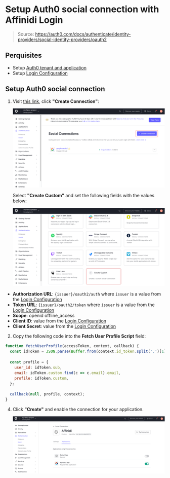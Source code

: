 # Setup Auth0 social connection with Affinidi Login

> Source: https://auth0.com/docs/authenticate/identity-providers/social-identity-providers/oauth2

## Perquisites

- Setup [Auth0 tenant and application](./auth0/setup-auth0.md)
- Setup [Login Configuration](../setup-login-config.md)

## Setup Auth0 social connection

1. Visit [this link](https://manage.auth0.com/#/connections/social), click **"Create Connection"**:  

   ![Create connection](./images/auth0_create_connection.png)  

   Select **"Create Custom"** and set the following fields with the values below:  

   ![Custom connection](./images/auth0_custom_connection.png)

  - **Authorization URL**:  `{issuer}/oauth2/auth` where `issuer` is a value from the [Login Configuration](../setup-login-config.md)
  - **Token URL**: `{issuer}/oauth2/token` where `issuer` is a value from the [Login Configuration](../setup-login-config.md)
  - **Scope**: openid offline_access
  - **Client ID**: value from the [Login Configuration](../setup-login-config.md)
  - **Client Secret**: value from the [Login Configuration](../setup-login-config.md)

2. Copy the following code into the **Fetch User Profile Script** field:

```js
function fetchUserProfile(accessToken, context, callback) {
  const idToken = JSON.parse(Buffer.from(context.id_token.split('.')[1], 'base64').toString());

  const profile = {
    user_id: idToken.sub,
    email: idToken.custom.find(c => c.email).email,
    profile: idToken.custom,
  };
  
  callback(null, profile, context);
}
```

4. Click **"Create"** and enable the connection for your application.

   ![Enable connection](./images/auth0_enable_connection.png)  
